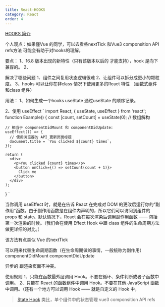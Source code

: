 ```yaml
---
title: React-HOOKS
category: React
order: 4
---
```


 
[HOOKS 简介](https://react.docschina.org/docs/hooks-intro.html)

个人观点：如果懂Vue 的同学，可以去看些nextTick  和Vue3 componsition API refs方法 可能会有助于对hooks的理解。

要点：
1、16.8 版本出现的新特性（只有该版本以后的 才能支持），hook 是向下兼容的。
2、

解决了哪些问题
1、组件之间复用状态逻辑很难
2、让组件可以拆分成更小的颗粒度。
3、hooks 可以让你在非class 情况下使用更多的React 特性 （函数式组件 和class 组件）

用法：
1、如何生成一个hooks   useState
   通过useState 的顺序记录。

2、使用  useEffect 
 `
  import React, { useState, useEffect } from 'react';
  function Example() {
    const [count, setCount] = useState(0);  // 数组解构

    // 相当于 componentDidMount 和 componentDidUpdate:
    useEffect(() => {
      // 使用浏览器的 API 更新页面标题
      document.title = `You clicked ${count} times`;
    });

    return (
      <div>
        <p>You clicked {count} times</p>
        <button onClick={() => setCount(count + 1)}>
          Click me
        </button>
      </div>
    );
  }
 `

  当你调用 useEffect 时，就是在告诉 React 在完成对 DOM 的更改后运行你的“副作用”函数。由于副作用函数是在组件内声明的，所以它们可以访问到组件的 props 和 state。默认情况下，React 会在每次渲染后调用副作用函数 —— 包括第一次渲染的时候。（我们会在使用 Effect Hook 中跟 class 组件的生命周期方法做更详细的对比。）

  该方法有点类似 Vue 的nextTick

  可以用来代替生命周期函数（在生命周期做的事情，一般统称为副作用） 
  componentDidMount
  componentDidUpdate 

  异步的 跟渲染页面不冲突。

 
使用规则
1、只能在函数最外层调用 Hook。不要在循环、条件判断或者子函数中调用。
2、只能在 React 的函数组件中调用 Hook。不要在其他 JavaScript 函数中调用。（还有一个地方可以调用 Hook —— 就是自定义的 Hook 中，
    
> [State Hook](https://react.docschina.org/docs/hooks-state.html)
  类比，单个组件中的状态管理  vue3 componsition API refs


